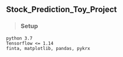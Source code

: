 ## Stock_Prediction_Toy_Project
>### Setup
```
python 3.7
Tensorflow <= 1.14
finta, matplotlib, pandas, pykrx
```
